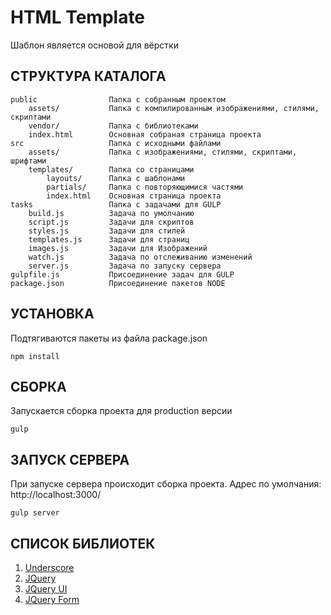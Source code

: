 HTML Template
===================================

Шаблон является основой для вёрстки

СТРУКТУРА КАТАЛОГА
-------------------

```
public                Папка с собранным проектом
	assets/           Папка с компилированным изображениями, стилями, скриптами
	vendor/           Папка с библиотеками
	index.html        Основная собраная страница проекта
src                   Папка с исходными файлами
	assets/           Папка с изображениями, стилями, скриптами, шрифтами
	templates/        Папка со страницами
		layouts/      Папка с шаблонами
		partials/     Папка с повторяющимися частями
		index.html    Основная страница проекта
tasks                 Папка с задачами для GULP
	build.js          Задача по умолчанию
	script.js         Задачи для скриптов
	styles.js         Задачи для стилей
	templates.js      Задачи для страниц
	images.js         Задачи для Изображений
	watch.js          Задача по отслеживанию изменений
	server.js         Задача по запуску сервера
gulpfile.js           Присоединение задач для GULP
package.json          Присоединение пакетов NODE
```

УСТАНОВКА
------------

Подтягиваются пакеты из файла package.json
~~~
npm install
~~~

СБОРКА
------------

Запускается сборка проекта для production версии
~~~
gulp
~~~

ЗАПУСК СЕРВЕРА
------------

При запуске сервера происходит сборка проекта.
Адрес по умолчания: http://localhost:3000/
~~~
gulp server
~~~

СПИСОК БИБЛИОТЕК
---------------

1. [Underscore](http://underscorejs.ru/)
2. [JQuery](http://jquery.com/)
2. [JQuery UI](http://jqueryui.com/)
2. [JQuery Form](http://malsup.com/jquery/form/)